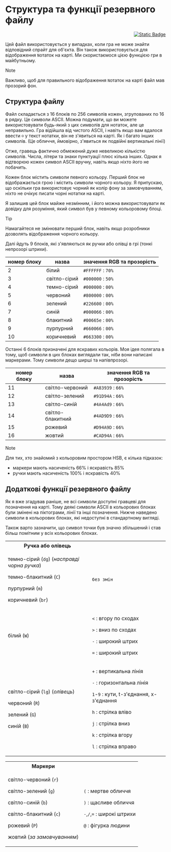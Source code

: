 # Структура та функції резервного файлу

<p align="right"><a href="./fallback.md"><img alt="Static Badge" src="https://img.shields.io/badge/lang-EN-yellow"></a></p>

Цей файл використовується у випадках, коли гра не може знайти відповідний спрайт для об'єкта. Він також використовується для відображення `N`отаток на карті. Ми скористаємося цією функцією гри в майбутньому.

> [!NOTE]
> Важливо, щоб для правильного відображення `N`отаток на карті файл мав прозорий фон.

## Структура файлу

Файл складається з 16 блоків по 256 символів кожен, згрупованих по 16 в рядку.
Це символи ASCII. Можна подумати, що ви можете використовувати будь-який з цих символів для нотаток, але це неправильно. Гра відійшла від чистого ASCII, і навіть якщо вам вдалося ввести `☺` у текст нотатки, він не з'явиться на карті. Як і багато інших символів. (Це обличчя, ймовірно, з'явиться як подвійні вертикальні лінії)

Отже, гравець фактично обмежений дуже невеликою кількістю символів. Числа, літери та знаки пунктуації плюс кілька інших. Однак я відтворюю кожен символ ASCII вручну, навіть якщо ніхто його не побачить.

Кожен блок містить символи певного кольору. Перший блок не відображається грою і містить символи чорного кольору. Я припускаю, що оскільки гра використовує чорний як колір фону за замовчуванням, ніхто не очікує писати чорні нотатки на карті.

Я залишив цей блок майже незмінним, і його можна використовувати як довідку для розуміння, який символ був у певному кольоровому блоці.

> [!TIP]
> Намагайтеся не змінювати перший блок, навіть якщо розробники дозволять відображення чорного кольору.

Далі йдуть 9 блоків, які з'являються як ручки або олівці в грі (тонкі непрозорі штрихи).

| номер блоку | назва | значення RGB та прозорість |
|-|-|-|
| 2  | білий      | `#FFFFFF` : `70%` |
| 3  | світло-сірий | `#000000` : `50%` |
| 4  | темно-сірий  | `#000000` : `00%` |
| 5  | червоний        | `#800000` : `00%` |
| 6  | зелений      | `#226600` : `00%` |
| 7  | синій       | `#000066` : `00%` |
| 8  | блакитний       | `#00665e` : `00%` |
| 9  | пурпурний    | `#660066` : `00%` |
| 10 | коричневий      | `#663300` : `00%` |

Останні 6 блоків призначені для яскравих кольорів. Моя ідея полягала в тому, щоб символи в цих блоках виглядали так, ніби вони написані маркерами. Тому символи дещо ширші та напівпрозорі.

| номер блоку | назва | значення RGB та прозорість |
|-|-|-|
| 11 | світло-червоний  | `#A83939` : `66%` |
| 12 | світло-зелений | `#91D94A` : `66%` |
| 13 | світло-синій | `#4A4Ad9` : `66%` |
| 14 | світло-блакитний | `#4AD9D9` : `66%` |
| 15 | рожевий       | `#D94A9D` : `66%` |
| 16 | жовтий     | `#CAD94A` : `66%` |

> [!NOTE]
> Для тих, хто знайомий з кольоровим простором HSB, є кілька підказок:
>
> - маркери мають насиченість 66% і яскравість 85%
> - ручки мають насиченість 100% і яскравість 40%

## Додаткові функції резервного файлу

Як я вже згадував раніше, не всі символи доступні гравцеві для позначення на карті. Тому деякі символи ASCII в кольорових блоках були змінені на піктограми, лінії та інші позначення. Нижче наведено символи в кольорових блоках, які недоступні в стандартному вигляді.

Також варто зазначити, що символ точки був значно збільшений і став більш помітним у всіх кольорових блоках.

<table>
<tr><th>Ручка або олівець</th><th>&nbsp;</th></tr>
<tr><td>

темно-сірий (`dg`) (*насправді чорна ручка*)

темно-блакитний (`C`)

пурпурний (`m`)

коричневий (`br`)

</td><td>

`без змін`

</td></tr>
<tr><td>

білий (`W`)

</td><td>

`<` : вгору по сходах

`>` : вниз по сходах

`-` : широкий штрих

`=` : широкий штрих

</td></tr>
<tr><td>

світло-сірий (`lg`) (*олівець*)

червоний (`R`)

зелений (`G`)

синій (`B`)

</td><td>

  `+`   : вертикальна лінія

  `-`   : горизонтальна лінія

 `1`-`9`  : кути, t-з'єднання, x-з'єднання

  `h`   : стрілка вліво

  `j`   : стрілка вниз

  `k`   : стрілка вгору

  `l`   : стрілка вправо

</td></tr>
</table>

<table>
<tr><th>Маркери</th><th>&nbsp;</th></tr>
<tr><td>

світло-червоний (`r`)

світло-зелений (`g`)

світло-синій (`b`)

світло-блакитний (`c`)

рожевий (`P`)

жовтий (*за замовчуванням*)

</td><td>

   `(`   : мертве обличчя

   `)`   : щасливе обличчя

 `-`,`/`,`=` : широкі штрихи

   `@`   : фігурка людини

</td></tr>
</table>
